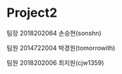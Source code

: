 # Project2

팀장
2018202064 손승현(sonshn)

팀원
2014722004 박경원(tomorrowith)

팀원
2018202006 최지원(cjw1359)


